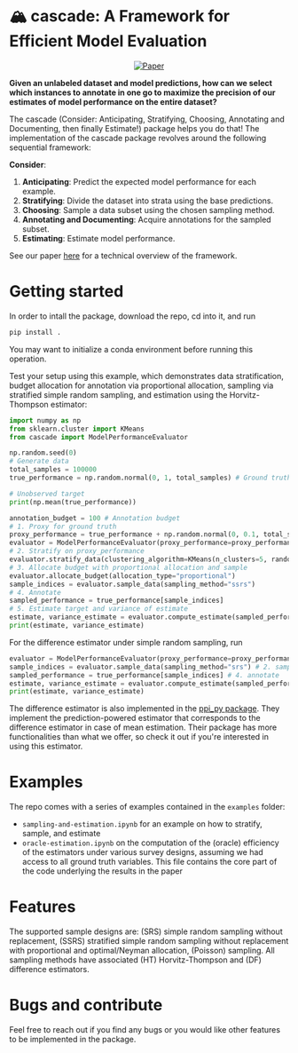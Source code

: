 

# :mountain_snow: cascade: A Framework for Efficient Model Evaluation

<p align="center">
    <a href="https://arxiv.org/pdf/2406.07320"><img src="https://img.shields.io/badge/paper-arXiv-red" alt="Paper"></a>
</p>

**Given an unlabeled dataset and model predictions, how can we select which
instances to annotate in one go to maximize the precision of our estimates of
model performance on the entire dataset?**

The cascade (Consider: Anticipating, Stratifying, Choosing, Annotating and
Documenting, then finally Estimate!) package helps you do that! The implementation of
the cascade package revolves around the following sequential framework: 

**Consider**:
1. **Anticipating**: Predict the expected model performance for each
   example. 
2. **Stratifying**: Divide the dataset into strata using the base predictions. 
3. **Choosing**: Sample a data subset using the chosen sampling method.
4. **Annotating and Documenting**: Acquire annotations for the sampled subset.
5. **Estimating**: Estimate model performance. 

See our paper [here](https://arxiv.org/pdf/2406.07320) for a technical overview of the framework. 

# Getting started

In order to intall the package, download the repo, cd into it, and run 
```python
pip install .
```
You may want to initialize a conda environment before running this operation.

Test your setup using this example, which demonstrates data stratification,
budget allocation for annotation via proportional allocation, sampling via
stratified simple random sampling, and estimation using the Horvitz-Thompson
estimator:
```python
import numpy as np
from sklearn.cluster import KMeans
from cascade import ModelPerformanceEvaluator

np.random.seed(0)
# Generate data
total_samples = 100000
true_performance = np.random.normal(0, 1, total_samples) # Ground truth

# Unobserved target
print(np.mean(true_performance))

annotation_budget = 100 # Annotation budget
# 1. Proxy for ground truth
proxy_performance = true_performance + np.random.normal(0, 0.1, total_samples)
evaluator = ModelPerformanceEvaluator(proxy_performance=proxy_performance, budget=annotation_budget) # Initialize evaluator
# 2. Stratify on proxy_performance
evaluator.stratify_data(clustering_algorithm=KMeans(n_clusters=5, random_state=0, n_init="auto"), features=proxy_performance) # 5 strata
# 3. Allocate budget with proportional allocation and sample
evaluator.allocate_budget(allocation_type="proportional")
sample_indices = evaluator.sample_data(sampling_method="ssrs")
# 4. Annotate
sampled_performance = true_performance[sample_indices]
# 5. Estimate target and variance of estimate
estimate, variance_estimate = evaluator.compute_estimate(sampled_performance, estimator="ht")
print(estimate, variance_estimate)
```

For the difference estimator under simple random sampling, run
```python
evaluator = ModelPerformanceEvaluator(proxy_performance=proxy_performance, budget=annotation_budget) # initialize sampler
sample_indices = evaluator.sample_data(sampling_method="srs") # 2. sample
sampled_performance = true_performance[sample_indices] # 4. annotate
estimate, variance_estimate = evaluator.compute_estimate(sampled_performance, estimator="df") # 5. estimate
print(estimate, variance_estimate)
```

The difference estimator is also implemented in the [ppi_py
package](https://github.com/aangelopoulos/ppi_py). They implement the
prediction-powered estimator that corresponds to the difference estimator in
case of mean estimation. Their package has more functionalities than what we
offer, so check it out if you're interested in using this estimator.

# Examples

The repo comes with a series of examples contained in the `examples` folder: 
* `sampling-and-estimation.ipynb` for an example on how to stratify, sample, and estimate
* `oracle-estimation.ipynb` on the computation of the (oracle) efficiency of the
  estimators under various survey designs, assuming we had access to all ground
  truth variables. This file contains the core part of the code underlying the
  results in the paper

# Features

The supported sample designs are: (SRS) simple random sampling without
replacement, (SSRS) stratified simple random sampling without replacement with
proportional and optimal/Neyman allocation, (Poisson) sampling. All sampling
methods have associated (HT) Horvitz-Thompson and (DF) difference estimators. 

# Bugs and contribute

Feel free to reach out if you find any bugs or you would like other features to
be implemented in the package. 

